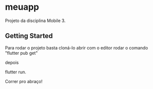 # meuapp

Projeto da disciplina Mobile 3.

## Getting Started

Para rodar o projeto basta cloná-lo
abrir com o editor
 rodar o comando "flutter pub get"

 depois

 flutter run.

 Correr pro abraço!
